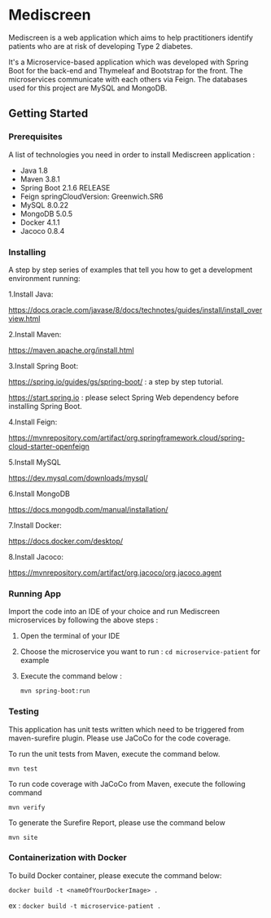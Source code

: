 # Mediscreen
Mediscreen is a web application which aims to help practitioners identify patients who are at risk of developing Type 2 diabetes.

It's a Microservice-based application which was developed with Spring Boot for the back-end and Thymeleaf and Bootstrap for the front. 
The microservices communicate with each others via Feign. The databases used for this project are MySQL and MongoDB. 



## Getting Started
### Prerequisites

A list of technologies you need in order to install Mediscreen application :

- Java 1.8
- Maven 3.8.1
- Spring Boot 2.1.6 RELEASE
- Feign springCloudVersion: Greenwich.SR6
- MySQL 8.0.22
- MongoDB 5.0.5
- Docker 4.1.1
- Jacoco 0.8.4



### Installing

A step by step series of examples that tell you how to get a development environment running:

1.Install Java:

https://docs.oracle.com/javase/8/docs/technotes/guides/install/install_overview.html


2.Install Maven:

https://maven.apache.org/install.html


3.Install Spring Boot:

https://spring.io/guides/gs/spring-boot/ : a step by step tutorial.

https://start.spring.io : please select Spring Web dependency before installing Spring Boot.


4.Install Feign:

https://mvnrepository.com/artifact/org.springframework.cloud/spring-cloud-starter-openfeign


5.Install MySQL

https://dev.mysql.com/downloads/mysql/


6.Install MongoDB

https://docs.mongodb.com/manual/installation/


7.Install Docker:

https://docs.docker.com/desktop/


8.Install Jacoco:

https://mvnrepository.com/artifact/org.jacoco/org.jacoco.agent



### Running App

Import the code into an IDE of your choice and run Mediscreen microservices by following the above steps :
1. Open the terminal of your IDE
2. Choose the microservice you want to run : `cd microservice-patient` for example
3. Execute the command below :

   `mvn spring-boot:run`
  


### Testing

This application has unit tests written which need to be triggered from maven-surefire plugin. Please use JaCoCo for the code coverage.

To run the unit tests from Maven, execute the command below.

`mvn test`

To run code coverage with JaCoCo from Maven, execute the following command

`mvn verify`

To generate the Surefire Report, please use the command below

`mvn site`



### Containerization with Docker 

To build Docker container, please execute the command below:

`docker build -t <nameOfYourDockerImage> .` 

ex : `docker build -t microservice-patient .` 
